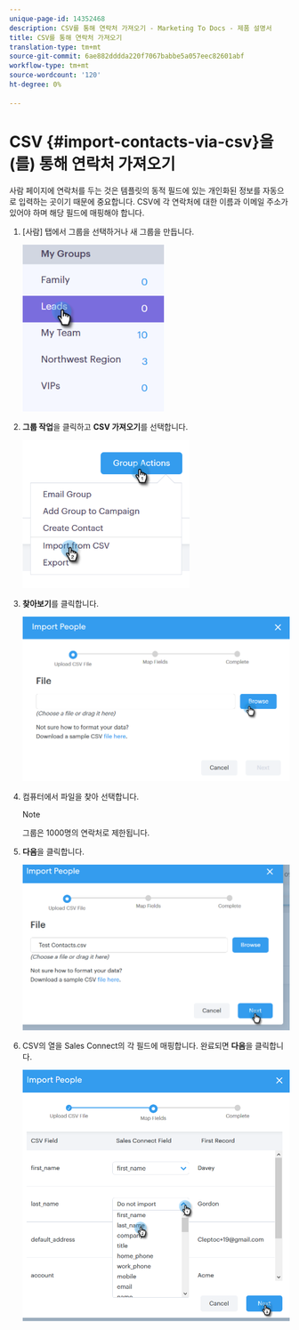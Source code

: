 ```yaml
---
unique-page-id: 14352468
description: CSV를 통해 연락처 가져오기 - Marketing To Docs - 제품 설명서
title: CSV를 통해 연락처 가져오기
translation-type: tm+mt
source-git-commit: 6ae882dddda220f7067babbe5a057eec82601abf
workflow-type: tm+mt
source-wordcount: '120'
ht-degree: 0%

---
```



# CSV {#import-contacts-via-csv}을(를) 통해 연락처 가져오기

사람 페이지에 연락처를 두는 것은 템플릿의 동적 필드에 있는 개인화된 정보를 자동으로 입력하는 곳이기 때문에 중요합니다. CSV에 각 연락처에 대한 이름과 이메일 주소가 있어야 하며 해당 필드에 매핑해야 합니다.

1. [사람] 탭에서 그룹을 선택하거나 새 그룹을 만듭니다.

   ![](assets/one.png)

1. **그룹 작업**&#x200B;을 클릭하고 **CSV 가져오기**&#x200B;를 선택합니다.

   ![](assets/two.png)

1. **찾아보기**&#x200B;를 클릭합니다.

   ![](assets/three.png)

1. 컴퓨터에서 파일을 찾아 선택합니다.

   >[!NOTE]
   >
   >그룹은 1000명의 연락처로 제한됩니다.

1. **다음**&#x200B;을 클릭합니다.

   ![](assets/four.png)

1. CSV의 열을 Sales Connect의 각 필드에 매핑합니다. 완료되면 **다음**&#x200B;을 클릭합니다.

   ![](assets/five.png)
